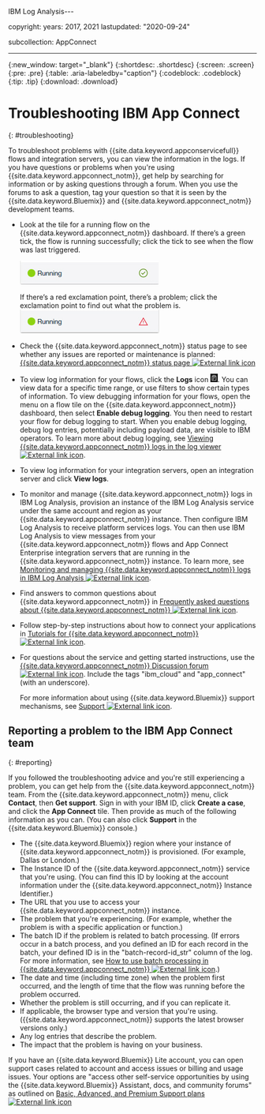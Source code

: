 IBM Log Analysis---

copyright:
  years: 2017, 2021
lastupdated: "2020-09-24"

subcollection: AppConnect

---

{:new_window: target="_blank"}
{:shortdesc: .shortdesc}
{:screen: .screen}
{:pre: .pre}
{:table: .aria-labeledby="caption"}
{:codeblock: .codeblock}
{:tip: .tip}
{:download: .download}


# Troubleshooting IBM App Connect
{: #troubleshooting}

To troubleshoot problems with {{site.data.keyword.appconservicefull}} flows and integration servers, you can view the information in the logs. If you have questions or problems when you're using {{site.data.keyword.appconnect_notm}}, get help by searching for information or by asking questions through a forum. When you use the forums to ask a question, tag your question so that it is seen by the {{site.data.keyword.Bluemix}} and {{site.data.keyword.appconnect_notm}} development teams.

-   Look at the tile for a running flow on the {{site.data.keyword.appconnect_notm}} dashboard. If there’s a green tick, the flow is running successfully; click the tick to see when the flow was last triggered.

    ![Screen capture that shows that a flow is running successfully](/images/SuccessfulFlow.jpg)

    If there’s a red exclamation point, there’s a problem; click the exclamation point to find out what the problem is. ![Screen capture that shows that a flow has a problem](/images/ErroredFlow.jpg)

-   Check the {{site.data.keyword.appconnect_notm}} status page to see whether any issues are reported or maintenance is planned: [{{site.data.keyword.appconnect_notm}} status page ![External link icon](../../icons/launch-glyph.svg "External link icon")](https://cloud.ibm.com/status?component=appconnect&selected=status)
-   To view log information for your flows, click the **Logs** icon ![Logs icon](/images/LogsIcon.jpg). You can view data for a specific time range, or use filters to show certain types of information. To view debugging information for your flows, open the menu on a flow tile on the {{site.data.keyword.appconnect_notm}} dashboard, then select **Enable debug logging**.  You then need to restart your flow for debug logging to start.  When you enable debug logging, debug log entries, potentially including payload data, are visible to IBM operators. To learn more about debug logging, see [Viewing {{site.data.keyword.appconnect_notm}} logs in the log viewer ![External link icon](../../icons/launch-glyph.svg "External link icon")](https://www.ibm.com/support/knowledgecenter/en/SS6KM6/com.ibm.appconnect.doc/troubleshooting/viewing-app-connect-logs-in-the-log-viewer.html).  
-   To view log information for your integration servers, open an integration server and click **View logs**.  
-   To monitor and manage {{site.data.keyword.appconnect_notm}} logs in IBM Log Analysis, provision an instance of the IBM Log Analysis service under the same account and region as your {{site.data.keyword.appconnect_notm}} instance. Then configure IBM Log Analysis to receive platform services logs. You can then use IBM Log Analysis to view messages from your {{site.data.keyword.appconnect_notm}} flows and App Connect Enterprise integration servers that are running in the {{site.data.keyword.appconnect_notm}} instance. To learn more, see [Monitoring and managing {{site.data.keyword.appconnect_notm}} logs in IBM Log Analysis ![External link icon](../../icons/launch-glyph.svg "External link icon")](https://www.ibm.com/support/knowledgecenter/en/SS6KM6/com.ibm.appconnect.doc/troubleshooting/monitoring-and-managing-app-connect-logs-in-logdna.html).
-   Find answers to common questions about {{site.data.keyword.appconnect_notm}} in [Frequently asked questions about {{site.data.keyword.appconnect_notm}} ![External link icon](../../icons/launch-glyph.svg "External link icon")](https://www.ibm.com/support/knowledgecenter/en/SS6KM6/com.ibm.appconnect.cloud.doc/faq.html).
-   Follow step-by-step instructions about how to connect your applications in [Tutorials for {{site.data.keyword.appconnect_notm}} ![External link icon](../../icons/launch-glyph.svg "External link icon")](https://www.ibm.com/support/knowledgecenter/en/SS6KM6/com.ibm.appconnect.dev.doc/tutorials/index.html).
-   For questions about the service and getting started instructions, use the [{{site.data.keyword.appconnect_notm}} Discussion forum ![External link icon](../../icons/launch-glyph.svg "External link icon")](https://community.ibm.com/community/user/imwuc/communities/community-home/digestviewer?communitykey=77544459-9fda-40da-ae0b-fc8c76f0ce18&tab=digestviewer). Include the tags "ibm_cloud" and "app_connect" (with an underscore).

    For more information about using {{site.data.keyword.Bluemix}} support mechanisms, see [Support ![External link icon](../../icons/launch-glyph.svg "External link icon")](https://cloud.ibm.com/unifiedsupport/supportcenter).

## Reporting a problem to the IBM App Connect team
{: #reporting}

If you followed the troubleshooting advice and you're still experiencing a problem, you can get help from the   {{site.data.keyword.appconnect_notm}} team.  From the {{site.data.keyword.appconnect_notm}} menu, click **Contact**, then **Get support**.  Sign in with your IBM ID, click **Create a case**, and click the **App Connect** tile.  Then provide as much of the following information as you can. (You can also click **Support** in the {{site.data.keyword.Bluemix}} console.)

* The {{site.data.keyword.Bluemix}} region where your instance of {{site.data.keyword.appconnect_notm}} is provisioned. (For example, Dallas or London.)
* The Instance ID of the {{site.data.keyword.appconnect_notm}} service that you're using. (You can find this ID by looking at the account information under the {{site.data.keyword.appconnect_notm}} Instance Identifier.)
* The URL that you use to access your {{site.data.keyword.appconnect_notm}} instance.
* The problem that you're experiencing. (For example, whether the problem is with a specific application or function.)
* The batch ID if the problem is related to batch processing. (If errors occur in a batch process, and you defined an ID for each record in the batch, your defined ID is in the "batch-record-id_str" column of the log. For more information, see [How to use batch processing in {{site.data.keyword.appconnect_notm}} ![External link icon](../../icons/launch-glyph.svg "External link icon")](https://www.ibm.com/support/knowledgecenter/en/SS6KM6/com.ibm.appconnect.dev.doc/toolbox/batch-processing.html).)
* The date and time (including time zone) when the problem first occurred, and the length of time that the flow was running before the problem occurred.
* Whether the problem is still occurring, and if you can replicate it.
* If applicable, the browser type and version that you're using. ({{site.data.keyword.appconnect_notm}} supports the latest browser versions only.)
* Any log entries that describe the problem.
* The impact that the problem is having on your business.

If you have an {{site.data.keyword.Bluemix}} Lite account, you can open support cases related to account and access issues or billing and usage issues. Your options are "access other self-service opportunities by using the {{site.data.keyword.Bluemix}} Assistant, docs, and community forums" as outlined on [Basic, Advanced, and Premium Support plans ![External link icon](../../icons/launch-glyph.svg "External link icon")](https://cloud.ibm.com/docs/get-support?topic=get-support-support-plans)
